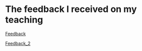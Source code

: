 # The feedback I received on my teaching

[Feedback](teaching-feedback.pdf)


[Feedback_2](teaching-feedback-2.pdf)
